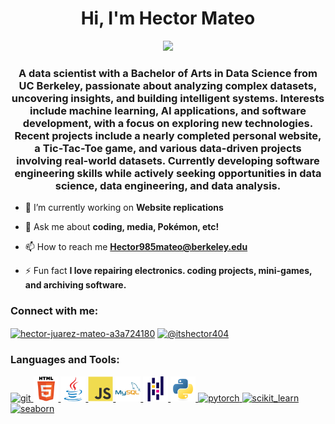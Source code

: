 <h1 align="center">Hi, I'm Hector Mateo</h1>

<div align="center"> <img height="150" src="[https://media.giphy.com/media/M9gbBd9nbDrOTu1Mqx/giphy.gif](https://i.postimg.cc/T1VgZ1PG/Whats-App-Image-2025-03-11-at-17-17-51-c1540d52.jpg)"  /> </div>

<h3 align="center">A data scientist with a Bachelor of Arts in Data Science from UC Berkeley, passionate about analyzing complex datasets, uncovering insights, and building intelligent systems. Interests include machine learning, AI applications, and software development, with a focus on exploring new technologies. Recent projects include a nearly completed personal website, a Tic-Tac-Toe game, and various data-driven projects involving real-world datasets. Currently developing software engineering skills while actively seeking opportunities in data science, data engineering, and data analysis.</h3>

- 🔭 I’m currently working on **Website replications**

- 💬 Ask me about **coding, media, Pokémon, etc!**

- 📫 How to reach me **Hector985mateo@berkeley.edu**

- ⚡ Fun fact **I love repairing electronics. coding projects, mini-games, and archiving software.**

<h3 align="left">Connect with me:</h3>
<p align="left">
<a href="https://linkedin.com/in/hector-juarez-mateo-a3a724180" target="blank"><img align="center" src="https://raw.githubusercontent.com/rahuldkjain/github-profile-readme-generator/master/src/images/icons/Social/linked-in-alt.svg" alt="hector-juarez-mateo-a3a724180" height="30" width="40" /></a>
<a href="https://www.youtube.com/@itshector404" target="blank"><img align="center" src="https://raw.githubusercontent.com/rahuldkjain/github-profile-readme-generator/master/src/images/icons/Social/youtube.svg" alt="@itshector404" height="30" width="40" /></a>
</p>

<h3 align="left">Languages and Tools:</h3>
<p align="left"> <a href="https://git-scm.com/" target="_blank" rel="noreferrer"> <img src="https://www.vectorlogo.zone/logos/git-scm/git-scm-icon.svg" alt="git" width="40" height="40"/> </a> <a href="https://www.w3.org/html/" target="_blank" rel="noreferrer"> <img src="https://raw.githubusercontent.com/devicons/devicon/master/icons/html5/html5-original-wordmark.svg" alt="html5" width="40" height="40"/> </a> <a href="https://www.java.com" target="_blank" rel="noreferrer"> <img src="https://raw.githubusercontent.com/devicons/devicon/master/icons/java/java-original.svg" alt="java" width="40" height="40"/> </a> <a href="https://developer.mozilla.org/en-US/docs/Web/JavaScript" target="_blank" rel="noreferrer"> <img src="https://raw.githubusercontent.com/devicons/devicon/master/icons/javascript/javascript-original.svg" alt="javascript" width="40" height="40"/> </a> <a href="https://www.mysql.com/" target="_blank" rel="noreferrer"> <img src="https://raw.githubusercontent.com/devicons/devicon/master/icons/mysql/mysql-original-wordmark.svg" alt="mysql" width="40" height="40"/> </a> <a href="https://pandas.pydata.org/" target="_blank" rel="noreferrer"> <img src="https://raw.githubusercontent.com/devicons/devicon/2ae2a900d2f041da66e950e4d48052658d850630/icons/pandas/pandas-original.svg" alt="pandas" width="40" height="40"/> </a> <a href="https://www.python.org" target="_blank" rel="noreferrer"> <img src="https://raw.githubusercontent.com/devicons/devicon/master/icons/python/python-original.svg" alt="python" width="40" height="40"/> </a> <a href="https://pytorch.org/" target="_blank" rel="noreferrer"> <img src="https://www.vectorlogo.zone/logos/pytorch/pytorch-icon.svg" alt="pytorch" width="40" height="40"/> </a> <a href="https://scikit-learn.org/" target="_blank" rel="noreferrer"> <img src="https://upload.wikimedia.org/wikipedia/commons/0/05/Scikit_learn_logo_small.svg" alt="scikit_learn" width="40" height="40"/> </a> <a href="https://seaborn.pydata.org/" target="_blank" rel="noreferrer"> <img src="https://seaborn.pydata.org/_images/logo-mark-lightbg.svg" alt="seaborn" width="40" height="40"/> </a> </p>

